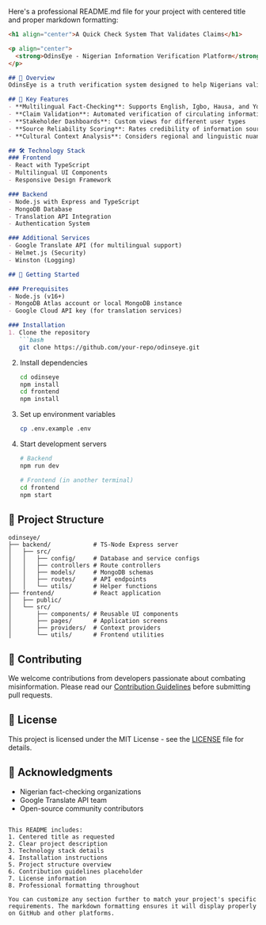Here's a professional README.md file for your project with centered title and proper markdown formatting:

```markdown
<h1 align="center">A Quick Check System That Validates Claims</h1>

<p align="center">
  <strong>OdinsEye - Nigerian Information Verification Platform</strong>
</p>

## 📌 Overview
OdinsEye is a truth verification system designed to help Nigerians validate the authenticity of circulating information. The platform serves multiple stakeholders including citizens, government agencies, media organizations, and tech developers in combating misinformation across Nigeria's diverse linguistic landscape.

## 🌟 Key Features
- **Multilingual Fact-Checking**: Supports English, Igbo, Hausa, and Yoruba
- **Claim Validation**: Automated verification of circulating information
- **Stakeholder Dashboards**: Custom views for different user types
- **Source Reliability Scoring**: Rates credibility of information sources
- **Cultural Context Analysis**: Considers regional and linguistic nuances

## 🛠️ Technology Stack
### Frontend
- React with TypeScript
- Multilingual UI Components
- Responsive Design Framework

### Backend
- Node.js with Express and TypeScript
- MongoDB Database
- Translation API Integration
- Authentication System

### Additional Services
- Google Translate API (for multilingual support)
- Helmet.js (Security)
- Winston (Logging)

## 🚀 Getting Started

### Prerequisites
- Node.js (v16+)
- MongoDB Atlas account or local MongoDB instance
- Google Cloud API key (for translation services)

### Installation
1. Clone the repository
   ```bash
   git clone https://github.com/your-repo/odinseye.git
   ```
2. Install dependencies
   ```bash
   cd odinseye
   npm install
   cd frontend
   npm install
   ```
3. Set up environment variables
   ```bash
   cp .env.example .env
   ```
4. Start development servers
   ```bash
   # Backend
   npm run dev
   
   # Frontend (in another terminal)
   cd frontend
   npm start
   ```

## 📂 Project Structure
```
odinseye/
├── backend/            # TS-Node Express server
│   ├── src/
│   │   ├── config/     # Database and service configs
│   │   ├── controllers # Route controllers
│   │   ├── models/     # MongoDB schemas
│   │   ├── routes/     # API endpoints
│   │   └── utils/      # Helper functions
├── frontend/           # React application
│   ├── public/
│   └── src/
│       ├── components/ # Reusable UI components
│       ├── pages/      # Application screens
│       ├── providers/  # Context providers
│       └── utils/      # Frontend utilities
```

## 🤝 Contributing
We welcome contributions from developers passionate about combating misinformation. Please read our [Contribution Guidelines](CONTRIBUTING.md) before submitting pull requests.

## 📜 License
This project is licensed under the MIT License - see the [LICENSE](LICENSE) file for details.

## 🙏 Acknowledgments
- Nigerian fact-checking organizations
- Google Translate API team
- Open-source community contributors
```

This README includes:
1. Centered title as requested
2. Clear project description
3. Technology stack details
4. Installation instructions
5. Project structure overview
6. Contribution guidelines placeholder
7. License information
8. Professional formatting throughout

You can customize any section further to match your project's specific requirements. The markdown formatting ensures it will display properly on GitHub and other platforms.